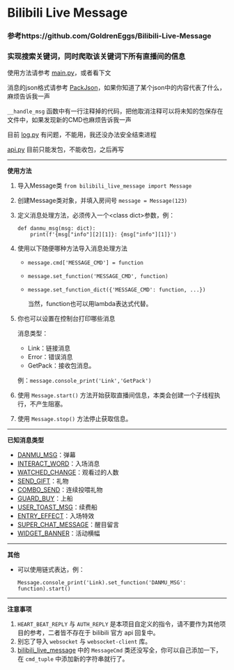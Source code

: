 # Bilibili Live Message

### 参考https://github.com/GoldrenEggs/Bilibili-Live-Message
### 实现搜索关键词，同时爬取该关键词下所有直播间的信息

使用方法请参考 [main.py](main.py)，或者看下文

消息的json格式请参考 [PackJson](PackJson)，如果你知道了某个json中的内容代表了什么，麻烦告诉我一声

`__handle_msg` 函数中有一行注释掉的代码，把他取消注释可以将未知的包保存在文件中，如果发现新的CMD也麻烦告诉我一声

目前 [log.py](log.py) 有问题，不能用，我还没办法安全结束进程

[api.py](api.py) 目前只能发包，不能收包，之后再写

---

**使用方法**

1. 导入Message类 `from bilibili_live_message import Message`
2. 创建Message类对象，并填入房间号 `message = Message(123)`
3. 定义消息处理方法，必须传入一个\<class dict>参数，例：
    ```
    def danmu_msg(msg: dict):
        print(f'{msg["info"][2][1]}: {msg["info"][1]}')
    ```
4. 使用以下随便哪种方法导入消息处理方法
    - `message.cmd['MESSAGE_CMD'] = function`
    - `message.set_function('MESSAGE_CMD', function)`
    - `message.set_function_dict({'MESSAGE_CMD': function, ...})`

       当然，function也可以用lambda表达式代替。
5. 你也可以设置在控制台打印哪些消息

    消息类型：

    - Link：链接消息
    - Error：错误消息
    - GetPack：接收包消息。
   
   例：`message.console_print('Link','GetPack')`
6. 使用 `Message.start()` 方法开始获取直播间信息，本类会创建一个子线程执行，不产生阻塞。
7. 使用 `Message.stop()` 方法停止获取信息。

---

**已知消息类型**

- [DANMU_MSG](PackJson/DANMU_MSG.json)：弹幕
- [INTERACT_WORD](PackJson/INTERACT_WORD.json)：入场消息
- [WATCHED_CHANGE](PackJson/WATCHED_CHANGE.json)：观看过的人数
- [SEND_GIFT](PackJson/SEND_GIFT.json)：礼物
- [COMBO_SEND](PackJson/COMBO_SEND.json)：连续投喂礼物
- [GUARD_BUY](PackJson/GUARD_BUY.json)：上船
- [USER_TOAST_MSG](PackJson/USER_TOAST_MSG.json)：续费船
- [ENTRY_EFFECT](PackJson/ENTRY_EFFECT.json)：入场特效
- [SUPER_CHAT_MESSAGE](PackJson/SUPER_CHAT_MESSAGE.json)：醒目留言
- [WIDGET_BANNER](PackJson/WIDGET_BANNER.json)：活动横幅

---

**其他**

- 可以使用链式表达，例：

    `Message.console_print('Link).set_function('DANMU_MSG': function).start()`

---

**注意事项**

1. `HEART_BEAT_REPLY` 与 `AUTH_REPLY` 是本项目自定义的指令，请不要作为其他项目的参考，二者皆不存在于 bilibili 官方 api 回复中。
2. 别忘了导入 `websocket` 与 `websocket-client` 库。
3. [bilibili_live_message](bilibili_live_message.py) 中的 `MessageCmd` 类还没写全，你可以自己添加一下，在 `cmd_tuple` 中添加新的字符串就行了。
